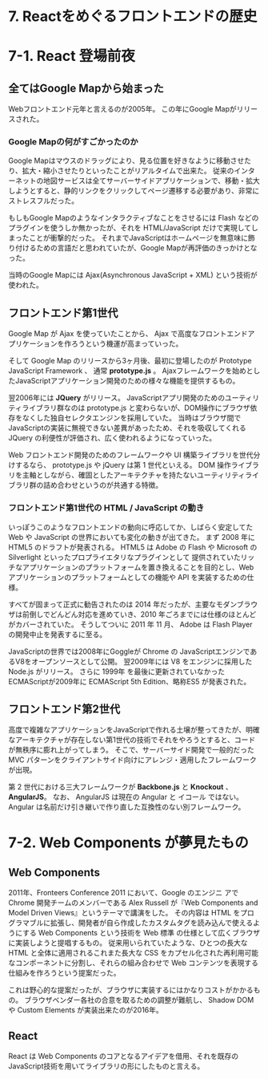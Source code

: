 # 7. Reactをめぐるフロントエンドの歴史

# 7-1. React 登場前夜

## 全てはGoogle Mapから始まった

Webフロントエンド元年と言えるのが2005年。
この年にGoogle Mapがリリースされた。

### Google Mapの何がすごかったのか

Google Mapはマウスのドラッグにより、見る位置を好きなように移動させたり、拡大・縮小させたりといったことがリアルタイムで出来た。
従来のインターネットの地図サービスは全てサーバーサイドアプリケーションで、移動・拡大しようとすると、静的リンクをクリックしてページ遷移する必要があり、非常にストレスフルだった。

もしもGoogle Mapのようなインタラクティブなことをさせるには Flash などのプラグインを使うしか無かったが、それを HTML/JavaScript だけで実現してしまったことが衝撃的だった。
それまでJavaScriptはホームページを無意味に飾り付けるための言語だと思われていたが、Google Mapが再評価のきっかけとなった。

当時のGoogle Mapには Ajax(Asynchronous JavaScript + XML) という技術が使われた。

## フロントエンド第1世代

Google Map が Ajax を使っていたことから、 Ajax で高度なフロントエンドアプリケーションを作ろうという機運が高まっていった。

そして Google Map のリリースから3ヶ月後、最初に登場したのが Prototype JavaScript Framework 、 通常 **prototype.js** 。
Ajaxフレームワークを始めとしたJavaScriptアプリケーション開発のための様々な機能を提供するもの。

翌2006年には **JQuery** がリリース。
JavaScriptアプリ開発のためのユーティリティライブラリ群なのは prototype.js と変わらないが、DOM操作にブラウザ依存をなくした独自セレクタエンジンを採用していた。
当時はブラウザ間でJavaScriptの実装に無視できない差異があったため、それを吸収してくれる JQuery の利便性が評価され、広く使われるようになっていった。

Web フロントエンド開発のためのフレームワークや UI 構築ライブラリを世代分けするなら、 prototype.js や jQuery は第 1 世代といえる。
DOM 操作ライブラリを主軸としながら、確固としたアーキテクチャを持たないユーティリティライブラリ群の詰め合わせというのが共通する特徴。

### フロントエンド第1世代の HTML / JavaScript の動き

いっぽうこのようなフロントエンドの動向に呼応してか、しばらく安定してた Web や JavaScript の世界においても変化の動きが出てきた。
まず 2008 年に HTML5 のドラフトが発表される。 HTML5 は Adobe の Flash や Microsoft の Silverlight といったプロプライエタリなプラグインとして
提供されていたリッチなアプリケーションのプラットフォームを置き換えることを目的とし、Web アプリケーションのプラットフォームとしての機能や API を実装するための仕様。

すべてが固まって正式に勧告されたのは 2014 年だったが、主要なモダンブラウザは前倒しでどんどん対応を進めていき、2010 年ごろまでには仕様のほとんどがカバーされていた。
そうしてついに 2011 年 11 月、 Adobe は Flash Player の開発中止を発表するに至る。

JavaScriptの世界では2008年にGoggleが Chrome の JavaScriptエンジンであるV8をオープンソースとして公開。
翌2009年には V8 をエンジンに採用した Node.js がリリース。
さらに 1999年 を最後に更新されていなかったECMAScriptが2009年に ECMAScript 5th Edition、略称ES5 が発表された。

## フロントエンド第2世代

高度で複雑なアプリケーションをJavaScriptで作れる土壌が整ってきたが、明確なアーキテクチャが存在しない第1世代の技術でそれをやろうとすると、コードが無秩序に膨れ上がってしまう。
そこで、サーバーサイド開発で一般的だった MVC パターンをクライアントサイド向けにアレンジ・適用したフレームワークが出現。

第 2 世代における三大フレームワークが **Backbone.js** と **Knockout** 、 **AngularJS**。
なお、 AngularJS は現在の Angular と イコール ではない。Angular は名前だけ引き継いで作り直した互換性のない別フレームワーク。

# 7-2. Web Components が夢見たもの

## Web Components

2011年、Fronteers Conference 2011 において、Google のエンジニ アで Chrome 開発チームのメンバーである Alex Russell が『Web Components and Model Driven Views』というテーマで講演をした。
その内容は HTML をプログラマブルに拡張し、開発者が自ら作成したカスタムタグを読み込んで使えるようにする Web Components という技術を Web 標準 の仕様として広くブラウザに実装しようと提唱するもの。
従来用いられていたような、ひとつの長大な HTML と全体に適用されるこれまた長大な CSS をカプセル化された再利用可能なコンポーネントに分割し、それらの組み合わせで Web コンテンツを表現する仕組みを作ろうという提案だった。

これは野心的な提案だったが、ブラウザに実装するにはかなりコストがかかるもの。
ブラウザベンダー各社の合意を取るための調整が難航し、 Shadow DOM や Custom Elements が実装出来たのが2016年。

## React

React は Web Components のコアとなるアイデアを借用、それを既存のJavaScript技術を用いてライブラリの形にしたものと言える。

